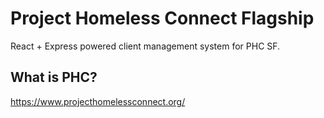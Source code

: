 # Project Homeless Connect Flagship

React + Express powered client management system for PHC SF.

## What is PHC?

https://www.projecthomelessconnect.org/